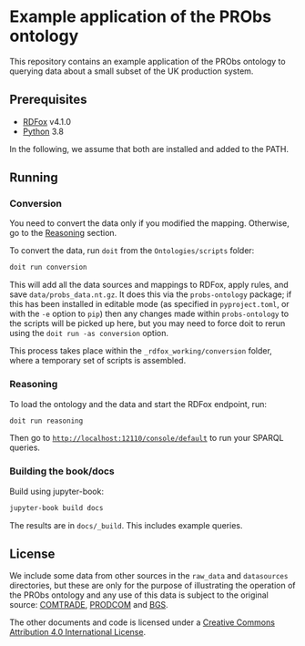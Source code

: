 # Example application of the PRObs ontology

This repository contains an example application of the PRObs ontology to querying data about a small subset of the UK production system.

## Prerequisites

- [RDFox](https://www.oxfordsemantic.tech) v4.1.0
- [Python](https://www.python.org) 3.8

In the following, we assume that both are installed and added to the PATH.

## Running

### Conversion

You need to convert the data only if you modified the mapping. Otherwise, go to the [Reasoning](#reasoning) section.

To convert the data, run `doit` from the `Ontologies/scripts` folder:

```sh
doit run conversion
```

This will add all the data sources and mappings to RDFox, apply rules, and save `data/probs_data.nt.gz`. It does this via the `probs-ontology` package; if this has been installed in editable mode (as specified in `pyproject.toml`, or with the `-e` option to `pip`) then any changes made within `probs-ontology` to the scripts will be picked up here, but you may need to force doit to rerun using the `doit run -as conversion` option.

This process takes place within the `_rdfox_working/conversion` folder, where a temporary set of scripts is assembled.

### Reasoning

To load the ontology and the data and start the RDFox endpoint, run:

```sh
doit run reasoning
```

Then go to [`http://localhost:12110/console/default`](http://localhost:12110/console/default) to run your SPARQL queries.

### Building the book/docs

Build using jupyter-book:

``` sh
jupyter-book build docs
```

The results are in `docs/_build`. This includes example queries.

## License

We include some data from other sources in the `raw_data` and `datasources` directories, but these are only for the purpose of illustrating the operation of the PRObs ontology and any use of this data is subject to the original source: [COMTRADE](https://comtrade.un.org/), [PRODCOM](https://ec.europa.eu/eurostat/web/prodcom) and [BGS](https://www.bgs.ac.uk/).

The other documents and code is licensed under a [Creative Commons Attribution 4.0 International License](http://creativecommons.org/licenses/by/4.0/).
